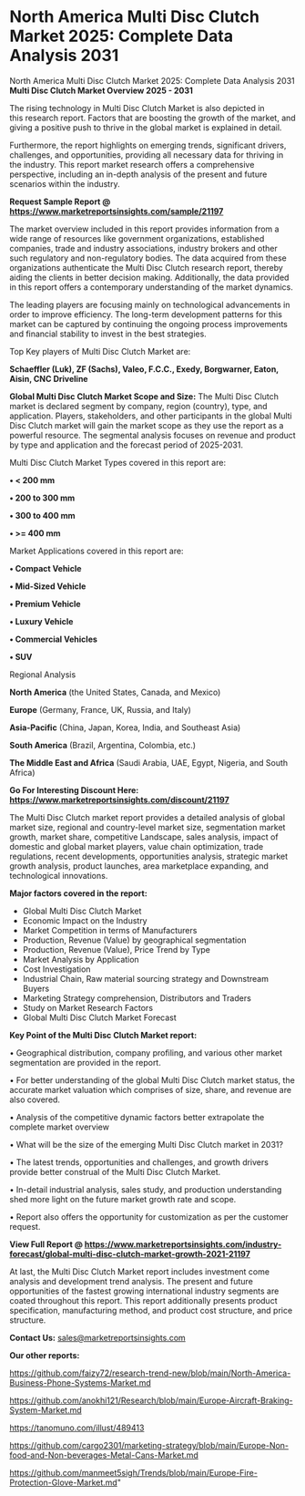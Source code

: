 # North America Multi Disc Clutch Market 2025: Complete Data Analysis 2031
North America Multi Disc Clutch Market 2025: Complete Data Analysis 2031
<Strong> Multi Disc Clutch Market Overview 2025 - 2031</strong>

The rising technology in Multi Disc Clutch Market is also depicted in this research report. Factors that are boosting the growth of the market, and giving a positive push to thrive in the global market is explained in detail.

Furthermore, the report highlights on emerging trends, significant drivers, challenges, and opportunities, providing all necessary data for thriving in the industry. This report market research offers a comprehensive perspective, including an in-depth analysis of the present and future scenarios within the industry.

<strong>Request Sample Report @ <a href=https://www.marketreportsinsights.com/sample/21197>https://www.marketreportsinsights.com/sample/21197</a></strong>

The market overview included in this report provides information from a wide range of resources like government organizations, established companies, trade and industry associations, industry brokers and other such regulatory and non-regulatory bodies. The data acquired from these organizations authenticate the Multi Disc Clutch research report, thereby aiding the clients in better decision making. Additionally, the data provided in this report offers a contemporary understanding of the market dynamics.

The leading players are focusing mainly on technological advancements in order to improve efficiency. The long-term development patterns for this market can be captured by continuing the ongoing process improvements and financial stability to invest in the best strategies.

Top Key players of Multi Disc Clutch Market are:

<strong>Schaeffler (Luk), ZF (Sachs), Valeo, F.C.C., Exedy, Borgwarner, Eaton, Aisin, CNC Driveline</strong>

<strong><b>Global Multi Disc Clutch Market Scope and Size:</b></strong>
The Multi Disc Clutch market is declared segment by company, region (country), type, and application. Players, stakeholders, and other participants in the global Multi Disc Clutch market will gain the market scope as they use the report as a powerful resource. The segmental analysis focuses on revenue and product by type and application and the forecast period of 2025-2031.

Multi Disc Clutch Market Types covered in this report are:

<strong>• < 200 mm

• 200 to 300 mm

• 300 to 400 mm

• >= 400 mm</strong>

Market Applications covered in this report are:

<strong>• Compact Vehicle

• Mid-Sized Vehicle

• Premium Vehicle

• Luxury Vehicle

• Commercial Vehicles

• SUV</strong> 

Regional Analysis

<strong>North America</strong> (the United States, Canada, and Mexico)

<strong>Europe</strong> (Germany, France, UK, Russia, and Italy)

<strong>Asia-Pacific</strong> (China, Japan, Korea, India, and Southeast Asia)

<strong>South America</strong> (Brazil, Argentina, Colombia, etc.)

<strong>The Middle East and Africa</strong> (Saudi Arabia, UAE, Egypt, Nigeria, and South Africa)

<strong>Go For Interesting Discount Here: <a href=https://www.marketreportsinsights.com/discount/21197>https://www.marketreportsinsights.com/discount/21197</a></strong>

The Multi Disc Clutch market report provides a detailed analysis of global market size, regional and country-level market size, segmentation market growth, market share, competitive Landscape, sales analysis, impact of domestic and global market players, value chain optimization, trade regulations, recent developments, opportunities analysis, strategic market growth analysis, product launches, area marketplace expanding, and technological innovations.

<strong><b>Major factors covered in the report:</b></strong>
<ul>
  <li>Global Multi Disc Clutch Market </li>
  <li>Economic Impact on the Industry</li>
  <li>Market Competition in terms of Manufacturers</li>
  <li>Production, Revenue (Value) by geographical segmentation</li>
  <li>Production, Revenue (Value), Price Trend by Type</li>
  <li>Market Analysis by Application</li>
  <li>Cost Investigation</li>
  <li>Industrial Chain, Raw material sourcing strategy and Downstream Buyers</li>
  <li>Marketing Strategy comprehension, Distributors and Traders</li>
  <li>Study on Market Research Factors</li>
  <li>Global Multi Disc Clutch Market Forecast</li>
</ul>

<strong><b>Key Point of the Multi Disc Clutch Market report:</b></strong>

• Geographical distribution, company profiling, and various other market segmentation are provided in the report.

• For better understanding of the global Multi Disc Clutch market status, the accurate market valuation which comprises of size, share, and revenue are also covered.

• Analysis of the competitive dynamic factors better extrapolate the complete market overview

• What will be the size of the emerging Multi Disc Clutch market in 2031?

• The latest trends, opportunities and challenges, and growth drivers provide better construal of the Multi Disc Clutch Market.

• In-detail industrial analysis, sales study, and production understanding shed more light on the future market growth rate and scope.

• Report also offers the opportunity for customization as per the customer request.

<strong><b>View Full Report @ <a href=https://www.marketreportsinsights.com/industry-forecast/global-multi-disc-clutch-market-growth-2021-21197>https://www.marketreportsinsights.com/industry-forecast/global-multi-disc-clutch-market-growth-2021-21197</a></b></strong>


At last, the Multi Disc Clutch Market report includes investment come analysis and development trend analysis. The present and future opportunities of the fastest growing international industry segments are coated throughout this report. This report additionally presents product specification, manufacturing method, and product cost structure, and price structure.

<strong>Contact Us:</strong>
sales@marketreportsinsights.com

<strong>Our other reports:</strong>

<a href=https://github.com/faizy72/research-trend-new/blob/main/North-America-Business-Phone-Systems-Market.md>https://github.com/faizy72/research-trend-new/blob/main/North-America-Business-Phone-Systems-Market.md</a>

<a href=https://github.com/anokhi121/Research/blob/main/Europe-Aircraft-Braking-System-Market.md>https://github.com/anokhi121/Research/blob/main/Europe-Aircraft-Braking-System-Market.md</a>

<a href=https://tanomuno.com/illust/489413>https://tanomuno.com/illust/489413</a>

<a href=https://github.com/cargo2301/marketing-strategy/blob/main/Europe-Non-food-and-Non-beverages-Metal-Cans-Market.md>https://github.com/cargo2301/marketing-strategy/blob/main/Europe-Non-food-and-Non-beverages-Metal-Cans-Market.md</a>

<a href=https://github.com/manmeet5sigh/Trends/blob/main/Europe-Fire-Protection-Glove-Market.md>https://github.com/manmeet5sigh/Trends/blob/main/Europe-Fire-Protection-Glove-Market.md</a>"
